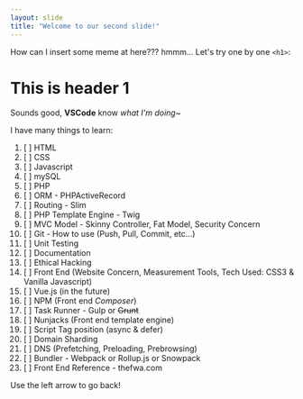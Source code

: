 ```yaml
---
layout: slide
title: "Welcome to our second slide!"
---
```

How can I insert some meme at here??? hmmm... 
Let's try one by one
`<h1>`:
# This is header 1

Sounds good, **VSCode** know *what I'm doing*~

I have many things to learn:
1. [ ] HTML
2. [ ] CSS
3. [ ] Javascript
4. [ ] mySQL
5. [ ] PHP
6. [ ] ORM - PHPActiveRecord
7. [ ] Routing - Slim
8. [ ] PHP Template Engine - Twig
9. [ ] MVC Model - Skinny Controller, Fat Model, Security Concern
10. [ ] Git - How to use (Push, Pull, Commit, etc...)
11. [ ] Unit Testing
12. [ ] Documentation
13. [ ] Ethical Hacking
14. [ ] Front End (Website Concern, Measurement Tools, Tech Used: CSS3 & Vanilla Javascript)
15. [ ] Vue.js (in the future)
16. [ ] NPM (Front end _Composer_)
17. [ ] Task Runner - Gulp or ~~Grunt~~ 
18. [ ] Nunjacks (Front end template engine)
19. [ ] Script Tag position (async & defer)
20. [ ] Domain Sharding
21. [ ] DNS (Prefetching, Preloading, Prebrowsing)
22. [ ] Bundler - Webpack or Rollup.js or Snowpack
23. [ ] Front End Reference - thefwa.com

Use the left arrow to go back!